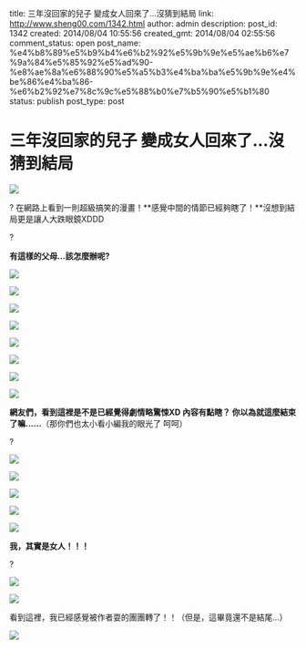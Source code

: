 title: 三年沒回家的兒子 變成女人回來了...沒猜到結局
link: http://www.sheng00.com/1342.html
author: admin
description: 
post_id: 1342
created: 2014/08/04 10:55:56
created_gmt: 2014/08/04 02:55:56
comment_status: open
post_name: %e4%b8%89%e5%b9%b4%e6%b2%92%e5%9b%9e%e5%ae%b6%e7%9a%84%e5%85%92%e5%ad%90-%e8%ae%8a%e6%88%90%e5%a5%b3%e4%ba%ba%e5%9b%9e%e4%be%86%e4%ba%86-%e6%b2%92%e7%8c%9c%e5%88%b0%e7%b5%90%e5%b1%80
status: publish
post_type: post

# 三年沒回家的兒子 變成女人回來了...沒猜到結局

![](/wp-content/uploads/2014/08/f55a_j4UviUr.jpg)

? 在網路上看到一則超級搞笑的漫畫！**感覺中間的情節已經夠瞎了！**沒想到結局更是讓人大跌眼鏡XDDD

?

**有這樣的父母...該怎麼辦呢?**

![](/wp-content/uploads/2014/08/770f_44UMgDA.jpg)

![](/wp-content/uploads/2014/08/d4fa_DSebt13.jpg)

![](/wp-content/uploads/2014/08/f1e0_QzZ3NFI.jpg)

![](/wp-content/uploads/2014/08/92d9_NYXY0Z2.jpg)

![](/wp-content/uploads/2014/08/5944_PLdXI0w.jpg)

![](/wp-content/uploads/2014/08/ea53_dY3quPZ.jpg)

![](/wp-content/uploads/2014/08/fe42_yN1yvw9.jpg)

![](/wp-content/uploads/2014/08/5c5e_EwnsMYr.jpg)

**網友們，看到這裡是不是已經覺得劇情略驚悚XD 內容有點瞎？ 你以為就這麼結束了嘛......**（那你們也太小看小編我的眼光了 呵呵）

?

![](/wp-content/uploads/2014/08/40a7_1PTUVsA.jpg)

![](/wp-content/uploads/2014/08/75e4_CVx2D34.jpg)

![](/wp-content/uploads/2014/08/04d9_G3Mgvcc.jpg)

![](/wp-content/uploads/2014/08/8c76_ZafzYGB.jpg)

![](/wp-content/uploads/2014/08/a3f2_nAkJujl.jpg)

**我，其實是女人！！！**

?

![](/wp-content/uploads/2014/08/5299_oa6DlRW.jpg)

![](/wp-content/uploads/2014/08/aacf_Wu1M9yN.jpg)

看到這裡，我已經感覺被作者耍的團團轉了！！（但是，這畢竟還不是結尾...）

![](/wp-content/uploads/2014/08/80c2_y5kKvBF.jpg)
